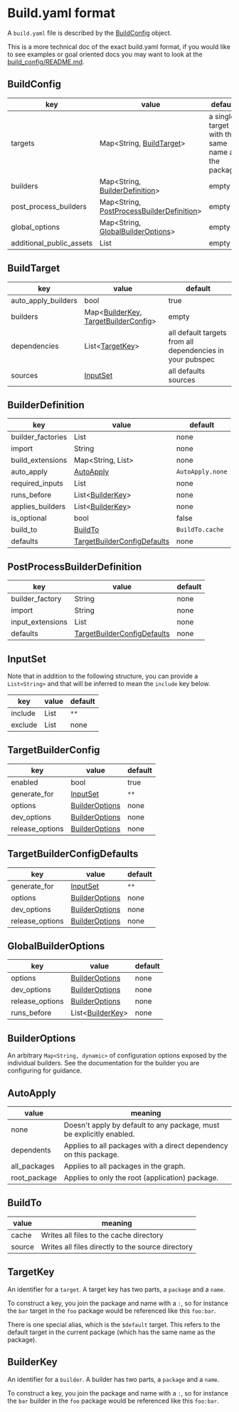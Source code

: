 # Build.yaml format

A `build.yaml` file is described by the [BuildConfig](#buildconfig) object.

This is a more technical doc of the exact build.yaml format, if you would like
to see examples or goal oriented docs you may want to look at the
[build_config/README.md](../build_config/README.md).

## BuildConfig

key                      | value                                                                      | default
------------------------ | -------------------------------------------------------------------------- | -------
targets                  | Map<String, [BuildTarget](#buildtarget)>                                   | a single target with the same name as the package
builders                 | Map<String, [BuilderDefinition](#builderdefinition)>                       | empty
post_process_builders    | Map<String, [PostProcessBuilderDefinition](#postprocessbuilderdefinition)> | empty
global_options           | Map<String, [GlobalBuilderOptions](#globalbuilderoptions)>                 | empty
additional_public_assets | List<String>                                                               | empty

## BuildTarget

key                 | value                                                                       | default
------------------- | --------------------------------------------------------------------------- | -------
auto_apply_builders | bool                                                                        | true
builders            | Map<[BuilderKey](#builderkey), [TargetBuilderConfig](#targetbuilderconfig)> | empty
dependencies        | List<[TargetKey](#targetkey)>                                               | all default targets from all dependencies in your pubspec
sources             | [InputSet](#inputset)                                                       | all defaults sources

## BuilderDefinition

key               | value                                                       | default
----------------- | ----------------------------------------------------------- | -------
builder_factories | List<String>                                                | none
import            | String                                                      | none
build_extensions  | Map<String, List<String>>                                   | none
auto_apply        | [AutoApply](#autoapply)                                     | `AutoApply.none`
required_inputs   | List<String>                                                | none
runs_before       | List<[BuilderKey](#builderkey)>                             | none
applies_builders  | List<[BuilderKey](#builderkey)>                             | none
is_optional       | bool                                                        | false
build_to          | [BuildTo](#buildto)                                         | `BuildTo.cache`
defaults          | [TargetBuilderConfigDefaults](#targetbuilderconfigdefaults) | none

## PostProcessBuilderDefinition

key              | value                                                       | default
---------------- | ----------------------------------------------------------- | -------
builder_factory  | String                                                      | none
import           | String                                                      | none
input_extensions | List<String>                                                | none
defaults         | [TargetBuilderConfigDefaults](#targetbuilderconfigdefaults) | none

## InputSet

Note that in addition to the following structure, you can provide a
`List<String>` and that will be inferred to mean the `include` key below.

key     | value        | default
------- | ------------ | -------
include | List<String> | `**`
exclude | List<String> | none

## TargetBuilderConfig

key             | value                             | default
--------------- | --------------------------------- | -------
enabled         | bool                              | true
generate_for    | [InputSet](#inputset)             | `**`
options         | [BuilderOptions](#builderoptions) | none
dev_options     | [BuilderOptions](#builderoptions) | none
release_options | [BuilderOptions](#builderoptions) | none

## TargetBuilderConfigDefaults

key             | value                             | default
--------------- | --------------------------------- | -------
generate_for    | [InputSet](#inputset)             | `**`
options         | [BuilderOptions](#builderoptions) | none
dev_options     | [BuilderOptions](#builderoptions) | none
release_options | [BuilderOptions](#builderoptions) | none

## GlobalBuilderOptions

key             | value                             | default
--------------- | --------------------------------- | -------
options         | [BuilderOptions](#builderoptions) | none
dev_options     | [BuilderOptions](#builderoptions) | none
release_options | [BuilderOptions](#builderoptions) | none
runs_before     | List<[BuilderKey](#builderkey)>   | none

## BuilderOptions

An arbitrary `Map<String, dynamic>` of configuration options exposed by the
individual builders. See the documentation for the builder you are configuring
for guidance.

## AutoApply

value        | meaning                                                               |
------------ | --------------------------------------------------------------------- |
none         | Doesn't apply by default to any package, must be explicitly enabled.  |
dependents   | Applies to all packages with a direct dependency on this package.     |
all_packages | Applies to all packages in the graph.                                 |
root_package | Applies to only the root (application) package.                       |

## BuildTo

value  | meaning
------ | -------------------------------------------------
cache  | Writes all files to the cache directory
source | Writes all files directly to the source directory

## TargetKey

An identifier for a `target`. A target key has two parts, a `package` and a
`name`.

To construct a key, you join the package and name with a `:`, so for instance
the `bar` target in the `foo` package would be referenced like this `foo:bar`.

There is one special alias, which is the `$default` target. This refers to the
default target in the current package (which has the same name as the package).

## BuilderKey

An identifier for a `builder`. A builder has two parts, a `package` and a
`name`.

To construct a key, you join the package and name with a `:`, so for instance
the `bar` builder in the `foo` package would be referenced like this `foo:bar`.
